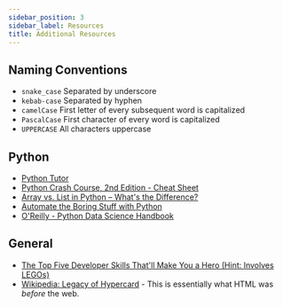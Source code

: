 ```yaml
---
sidebar_position: 3
sidebar_label: Resources
title: Additional Resources
---
```


## Naming Conventions

* `snake_case`
   Separated by underscore
* `kebab-case`
   Separated by hyphen
* `camelCase`
   First letter of every subsequent word is capitalized
* `PascalCase`
   First character of every word is capitalized
* `UPPERCASE`
   All characters uppercase

## Python

* [Python Tutor](http://pythontutor.com/)
* [Python Crash Course, 2nd Edition - Cheat Sheet](https://ehmatthes.github.io/pcc_2e/cheat_sheets/cheat_sheets/)
* [Array vs. List in Python – What's the Difference?](https://learnpython.com/blog/python-array-vs-list/)
* [Automate the Boring Stuff with Python](https://automatetheboringstuff.com/)
* [O'Reilly - Python Data Science Handbook](https://jakevdp.github.io/PythonDataScienceHandbook/)

## General

* [The Top Five Developer Skills That'll Make You a Hero (Hint: Involves LEGOs)](https://www.freecodecamp.org/news/the-hero-developer-who-knew-how-to-build-lego-bricks/)
* [Wikipedia: Legacy of Hypercard](https://en.m.wikipedia.org/wiki/HyperCard#Legacy) - This is essentially what HTML was _before_ the web.
